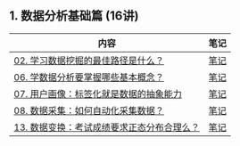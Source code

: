 ## 1. 数据分析基础篇 (16讲)

内容 | 笔记
---|---
[02. 学习数据挖掘的最佳路径是什么？](https://time.geekbang.org/column/article/73397) | [笔记](https://github.com/mantoujiaozi/Learning/blob/master/tool/analysis/study/%E6%95%B0%E6%8D%AE%E5%88%86%E6%9E%90%E5%AE%9E%E6%88%9845%E8%AE%B2_%E6%9E%81%E5%AE%A2%E6%97%B6%E9%97%B4/content/02.md)
[06. 学数据分析要掌握哪些基本概念？](https://time.geekbang.org/column/article/74612) | [笔记](https://github.com/mantoujiaozi/Learning/blob/master/tool/analysis/study/%E6%95%B0%E6%8D%AE%E5%88%86%E6%9E%90%E5%AE%9E%E6%88%9845%E8%AE%B2_%E6%9E%81%E5%AE%A2%E6%97%B6%E9%97%B4/content/06.md)
[07. 用户画像：标签化就是数据的抽象能力](https://time.geekbang.org/column/article/74612) | [笔记](https://github.com/mantoujiaozi/Learning/blob/master/tool/analysis/study/%E6%95%B0%E6%8D%AE%E5%88%86%E6%9E%90%E5%AE%9E%E6%88%9845%E8%AE%B2_%E6%9E%81%E5%AE%A2%E6%97%B6%E9%97%B4/content/07.md)
[08. 数据采集：如何自动化采集数据？](https://time.geekbang.org/column/article/75463) | [笔记](https://github.com/mantoujiaozi/Learning/blob/master/tool/analysis/study/%E6%95%B0%E6%8D%AE%E5%88%86%E6%9E%90%E5%AE%9E%E6%88%9845%E8%AE%B2_%E6%9E%81%E5%AE%A2%E6%97%B6%E9%97%B4/content/08.md)
[13. 数据变换：考试成绩要求正态分布合理么？](https://time.geekbang.org/column/article/77059) | [笔记](https://github.com/mantoujiaozi/Learning/blob/master/tool/analysis/study/%E6%95%B0%E6%8D%AE%E5%88%86%E6%9E%90%E5%AE%9E%E6%88%9845%E8%AE%B2_%E6%9E%81%E5%AE%A2%E6%97%B6%E9%97%B4/content/13.md)


